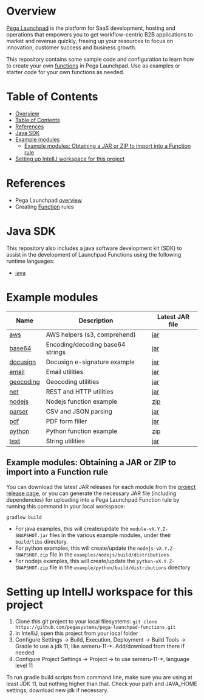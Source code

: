 # Overview

[Pega Launchpad](https://launchpad.io/) is the platform for SaaS development, hosting and operations that empowers you to get workflow-centric B2B applications to market and revenue quickly, freeing up your resources to focus on innovation, customer success and business growth.

This repository contains some sample code and configuration to learn how to create your own [functions](https://docs.pega.com/bundle/launchpad/page/platform/launchpad/creating-custom-functions.html) in Pega Launchpad. Use as examples or starter code for your own functions as needed.

# Table of Contents

<!-- TOC -->
* [Overview](#overview)
* [Table of Contents](#table-of-contents)
* [References](#references)
* [Java SDK](#java-sdk)
* [Example modules](#example-modules)
  * [Example modules: Obtaining a JAR or ZIP to import into a Function rule](#example-modules-obtaining-a-jar-or-zip-to-import-into-a-function-rule)
* [Setting up IntellJ workspace for this project](#setting-up-intellj-workspace-for-this-project)
<!-- TOC -->

# References

- Pega Launchpad [overview](https://launchpad.io)
- Creating [Function](https://docs.pega.com/bundle/launchpad/page/platform/launchpad/creating-custom-functions.html) rules

# Java SDK

This repository also includes a java software development kit (SDK) to assist in the development of Launchpad Functions using the following runtime languages:

- [java](sdk/java)

# Example modules

| Name                             | Description                      | Latest JAR file                                                                                                      |
|----------------------------------|----------------------------------|----------------------------------------------------------------------------------------------------------------------|
| [aws](examples/aws/)             | AWS helpers (s3, comprehend)     | [jar](https://github.com/pegasystems/pega-launchpad-functions/releases/download/v0.2.3/aws-0.2.3-SNAPSHOT.jar)    |
| [base64](examples/base64/)       | Encoding/decoding base64 strings | [jar](https://github.com/pegasystems/pega-launchpad-functions/releases/download/v0.2.3/base64-0.2.3-SNAPSHOT.jar)    |
| [docusign](examples/docusign/)   | Docusign e-signature example     | [jar](https://github.com/pegasystems/pega-launchpad-functions/releases/download/v0.2.3/docusign-0.2.3-SNAPSHOT.jar)     | 
| [email](examples/email/)         | Email utilities                  | [jar](https://github.com/pegasystems/pega-launchpad-functions/releases/download/v0.2.3/email-0.2.3-SNAPSHOT.jar)     | 
| [geocoding](examples/geocoding/) | Geocoding utilities              | [jar](https://github.com/pegasystems/pega-launchpad-functions/releases/download/v0.2.3/geocoding-0.2.3-SNAPSHOT.jar) |
| [net](examples/net/)             | REST and HTTP utilities          | [jar](https://github.com/pegasystems/pega-launchpad-functions/releases/download/v0.2.3/net-0.2.3-SNAPSHOT.jar)       | 
| [nodejs](examples/nodejs/)       | Nodejs function example          | [zip](https://github.com/pegasystems/pega-launchpad-functions/releases/download/v0.2.3/nodejs-0.2.3-SNAPSHOT.jar) |
| [parser](examples/parser/)       | CSV and JSON parsing             | [jar](https://github.com/pegasystems/pega-launchpad-functions/releases/download/v0.2.3/parser-0.2.3-SNAPSHOT.jar)    | 
| [pdf](examples/pdf/)             | PDF form filler                  | [jar](https://github.com/pegasystems/pega-launchpad-functions/releases/download/v0.2.3/pdf-0.2.3-SNAPSHOT.jar)       |
| [python](examples/python/)       | Python function example          | [zip](https://github.com/pegasystems/pega-launchpad-functions/releases/download/v0.2.3/python-0.2.3-SNAPSHOT.jar)  |
| [text](examples/text/)           | String utilities                 | [jar](https://github.com/pegasystems/pega-launchpad-functions/releases/download/v0.2.3/text-0.2.3-SNAPSHOT.jar)               | 

## Example modules: Obtaining a JAR or ZIP to import into a Function rule

You can download the latest JAR releases for each module from the [project release page](https://github.com/pegasystems/pega-launchpad-functions/releases), or you can generate the necessary JAR file (including dependencies) for uploading into a Pega Launchpad Function rule by running this command in your local workspace:

```gradlew build```

- For java examples, this will create/update the ```module-vX.Y.Z-SNAPSHOT.jar``` files in the various example modules, under their ```build/libs``` directory.
- For python examples, this will create/update the ```nodejs-vX.Y.Z-SNAPSHOT.zip``` file in the ```examples/nodejs/build/distributions```
- For nodejs examples, this will create/update the ```python-vX.Y.Z-SNAPSHOT.zip``` file in the ```example/python/build/distributions``` directory

# Setting up IntellJ workspace for this project

1. Clone this git project to your local filesystems: ```git clone https://github.com/pegasystems/pega-launchpad-functions.git```
2. In IntelliJ, open this project from your local folder
3. Configure Settings -> Build, Execution, Deployment -> Build Tools -> Gradle to use a jdk 11, like semeru-11-*. Add/download from there if needed
4. Configure Project Settings -> Project -> to use semeru-11-*, language level 11

To run gradle build scripts from command line, make sure you are using at least JDK 11, but nothing higher than that. Check your path and JAVA_HOME settings, download new jdk if necessary.

